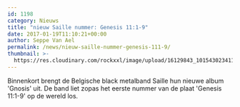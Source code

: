 ```yaml
---
id: 1198
category: Nieuws
title: "nieuw Saille nummer: Genesis 11:1-9"
date: 2017-01-19T11:10:21+00:00
author: Seppe Van Ael
permalink: /news/nieuw-saille-nummer-genesis-111-9/
thumbnail: >-
  https://res.cloudinary.com/rockxxl/image/upload/16129843_10154302341161134_502160339_o.jpg
---
```

Binnenkort brengt de Belgische black metalband Saille hun nieuwe album 'Gnosis' uit. De band liet zopas het eerste nummer van de plaat 'Genesis 11:1-9' op de wereld los.
